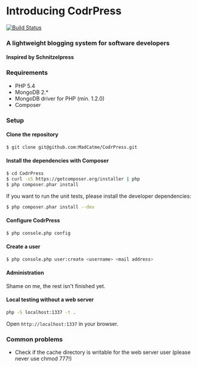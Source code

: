# Introducing CodrPress

[![Build Status](https://secure.travis-ci.org/MadCatme/CodrPress.png)](http://travis-ci.org/MadCatme/CodrPress)

### A lightweight blogging system for software developers

#### Inspired by Schnitzelpress

### Requirements

- PHP 5.4
- MongoDB 2.*
- MongoDB driver for PHP (min. 1.2.0)
- Composer

### Setup

#### Clone the repository

~~~ bash
$ git clone git@github.com:MadCatme/CodrPress.git
~~~

#### Install the dependencies with Composer

~~~ bash
$ cd CodrPress
$ curl -sS https://getcomposer.org/installer | php
$ php composer.phar install
~~~

If you want to run the unit tests, please install the developer dependencies:

~~~ bash
$ php composer.phar install --dev
~~~

#### Configure CodrPress

~~~ bash
$ php console.php config
~~~

#### Create a user

~~~ bash
$ php console.php user:create <username> <mail address>
~~~

#### Administration

Shame on me, the rest isn't finished yet.

#### Local testing without a web server

~~~ bash
php -S localhost:1337 -t .
~~~

Open `http://localhost:1337` in your browser.

### Common problems

- Check if the cache directory is writable for the web server user (please never use chmod 777!)

